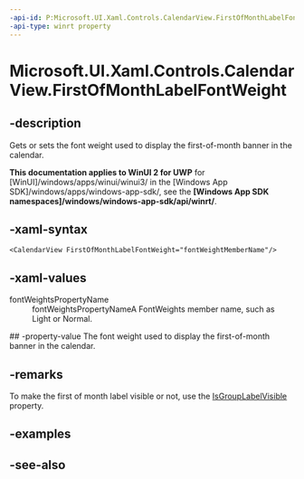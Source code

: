 ```yaml
---
-api-id: P:Microsoft.UI.Xaml.Controls.CalendarView.FirstOfMonthLabelFontWeight
-api-type: winrt property
---
```


<!-- Property syntax
public Windows.UI.Text.FontWeight FirstOfMonthLabelFontWeight { get;  set; }
-->

# Microsoft.UI.Xaml.Controls.CalendarView.FirstOfMonthLabelFontWeight

## -description
Gets or sets the font weight used to display the first-of-month banner in the calendar.

**This documentation applies to WinUI 2 for UWP** for [WinUI]/windows/apps/winui/winui3/ in the [Windows App SDK]/windows/apps/windows-app-sdk/, see the **[Windows App SDK namespaces]/windows/windows-app-sdk/api/winrt/**.

## -xaml-syntax
```xaml
<CalendarView FirstOfMonthLabelFontWeight="fontWeightMemberName"/>
```


## -xaml-values
<dl><dt>fontWeightsPropertyName</dt><dd>fontWeightsPropertyNameA FontWeights member name, such as Light or Normal.</dd>
</dl>
## -property-value
The font weight used to display the first-of-month banner in the calendar.

## -remarks
To make the first of month label visible or not, use the [IsGroupLabelVisible](calendarview_isgrouplabelvisible.md) property.
## -examples

## -see-also
